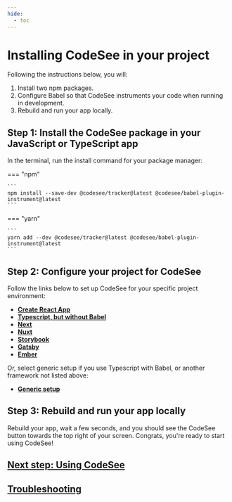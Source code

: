 ```yaml
---
hide:
  - toc
---
```

# Installing CodeSee in your project

Following the instructions below, you will:

1. Install two npm packages.
2. Configure Babel so that CodeSee instruments your code when running in development.
3. Rebuild and run your app locally.


## Step 1: Install the CodeSee package in your JavaScript or TypeScript app
In the terminal, run the install command for your package manager:

=== "npm"

    ```
    npm install --save-dev @codesee/tracker@latest @codesee/babel-plugin-instrument@latest
    ```

=== "yarn"

    ```
    yarn add --dev @codesee/tracker@latest @codesee/babel-plugin-instrument@latest
    ```

## Step 2: Configure your project for CodeSee
Follow the links below to set up CodeSee for your specific project environment:

- [**Create React App**](../setup-cra)
- [**Typescript, but without Babel**](../setup-typescript-without-babel)
- [**Next**](../setup-next)
- [**Nuxt**](../setup-nuxt)
- [**Storybook**](../setup-storybook)
- [**Gatsby**](../setup-gatsby)
- [**Ember**](../setup-ember)

Or, select generic setup if you use Typescript with Babel, or another framework not listed above:

- [**Generic setup**](../setup-generic)

## Step 3: Rebuild and run your app locally
Rebuild your app, wait a few seconds, and you should see the CodeSee button towards the top right of your screen. Congrats, you're ready to start using CodeSee!


## [Next step: Using CodeSee](../quick-start)

## [Troubleshooting](../troubleshooting)


&nbsp;
